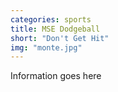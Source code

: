 ```yaml
---
categories: sports
title: MSE Dodgeball
short: "Don't Get Hit"
img: "monte.jpg"
---
```


Information goes here

